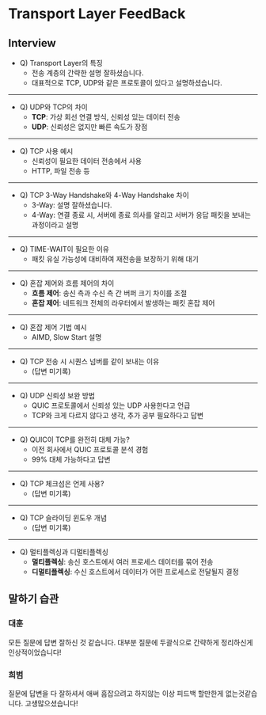 # Transport Layer FeedBack

## Interview

- Q) Transport Layer의 특징
  - 전송 계층의 간략한 설명 잘하셨습니다.
  - 대표적으로 TCP, UDP와 같은 프로토콜이 있다고 설명하셨습니다.

---

- Q) UDP와 TCP의 차이
  - **TCP**: 가상 회선 연결 방식, 신뢰성 있는 데이터 전송
  - **UDP**: 신뢰성은 없지만 빠른 속도가 장점

---

- Q) TCP 사용 예시
  - 신뢰성이 필요한 데이터 전송에서 사용
  - HTTP, 파일 전송 등

---

- Q) TCP 3-Way Handshake와 4-Way Handshake 차이
  - 3-Way: 설명 잘하셨습니다.
  - 4-Way: 연결 종료 시, 서버에 종료 의사를 알리고 서버가 응답 패킷을 보내는 과정이라고 설명

---

- Q) TIME-WAIT이 필요한 이유
  - 패킷 유실 가능성에 대비하여 재전송을 보장하기 위해 대기

---

- Q) 혼잡 제어와 흐름 제어의 차이
  - **흐름 제어**: 송신 측과 수신 측 간 버퍼 크기 차이를 조절
  - **혼잡 제어**: 네트워크 전체의 라우터에서 발생하는 패킷 혼잡 제어

---

- Q) 혼잡 제어 기법 예시
  - AIMD, Slow Start 설명

---

- Q) TCP 전송 시 시퀀스 넘버를 같이 보내는 이유
  - (답변 미기록)

---

- Q) UDP 신뢰성 보완 방법
  - QUIC 프로토콜에서 신뢰성 있는 UDP 사용한다고 언급
  - TCP와 크게 다르지 않다고 생각, 추가 공부 필요하다고 답변

---

- Q) QUIC이 TCP를 완전히 대체 가능?
  - 이전 회사에서 QUIC 프로토콜 분석 경험
  - 99% 대체 가능하다고 답변

---

- Q) TCP 체크섬은 언제 사용?
  - (답변 미기록)

---

- Q) TCP 슬라이딩 윈도우 개념
  - (답변 미기록)

---

- Q) 멀티플렉싱과 디멀티플렉싱
  - **멀티플렉싱**: 송신 호스트에서 여러 프로세스 데이터를 묶어 전송
  - **디멀티플렉싱**: 수신 호스트에서 데이터가 어떤 프로세스로 전달될지 결정

## 말하기 습관

### 대훈

모든 질문에 답변 잘하신 것 같습니다.
대부분 질문에 두괄식으로 간략하게 정리하신게 인상적이었습니다!

### 희범

질문에 답변을 다 잘하셔서 애써 흠잡으려고 하지않는 이상 피드백 할만한게 없는것같습니다. 고생많으셨습니다!
